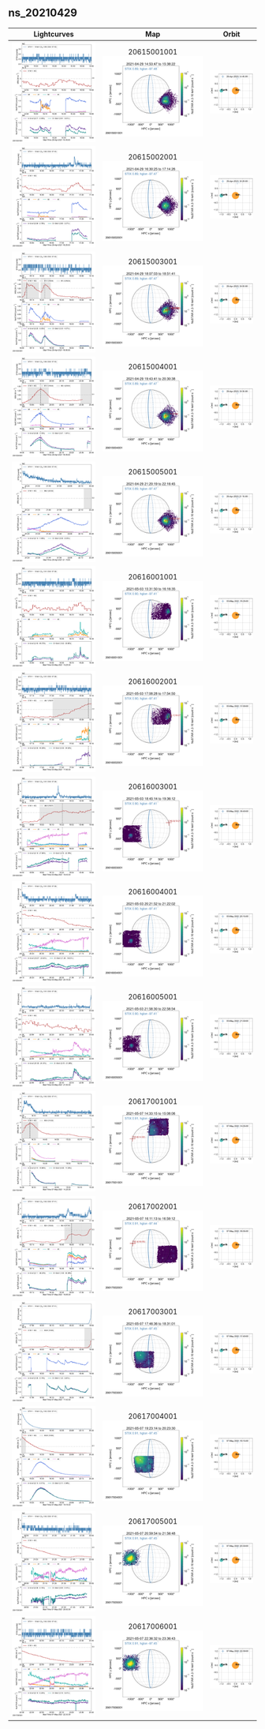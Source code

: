 ## ns_20210429
 
|  Lightcurves |  Map | Orbit |
|:---:|:---:|:---:|
|[![](ltc_20210429_1445_20615001001_ngs.png)](ltc_20210429_1445_20615001001_ngs.png)|20615001001<br/>[![](map_20210429_1445_20615001001_ngs.png)](map_20210429_1445_20615001001_ngs.png)|[![](orbeph_20210429_1445_20615001001_ngs.png)](orbeph_20210429_1445_20615001001_ngs.png)|
|[![](ltc_20210429_1625_20615002001_ngs.png)](ltc_20210429_1625_20615002001_ngs.png)|20615002001<br/>[![](map_20210429_1625_20615002001_ngs.png)](map_20210429_1625_20615002001_ngs.png)|[![](orbeph_20210429_1625_20615002001_ngs.png)](orbeph_20210429_1625_20615002001_ngs.png)|
|[![](ltc_20210429_1800_20615003001_ngs.png)](ltc_20210429_1800_20615003001_ngs.png)|20615003001<br/>[![](map_20210429_1800_20615003001_ngs.png)](map_20210429_1800_20615003001_ngs.png)|[![](orbeph_20210429_1800_20615003001_ngs.png)](orbeph_20210429_1800_20615003001_ngs.png)|
|[![](ltc_20210429_1935_20615004001_ngs.png)](ltc_20210429_1935_20615004001_ngs.png)|20615004001<br/>[![](map_20210429_1935_20615004001_ngs.png)](map_20210429_1935_20615004001_ngs.png)|[![](orbeph_20210429_1935_20615004001_ngs.png)](orbeph_20210429_1935_20615004001_ngs.png)|
|[![](ltc_20210429_2115_20615005001_ngs.png)](ltc_20210429_2115_20615005001_ngs.png)|20615005001<br/>[![](map_20210429_2115_20615005001_ngs.png)](map_20210429_2115_20615005001_ngs.png)|[![](orbeph_20210429_2115_20615005001_ngs.png)](orbeph_20210429_2115_20615005001_ngs.png)|
|[![](ltc_20210503_1525_20616001001_ngs.png)](ltc_20210503_1525_20616001001_ngs.png)|20616001001<br/>[![](map_20210503_1525_20616001001_ngs.png)](map_20210503_1525_20616001001_ngs.png)|[![](orbeph_20210503_1525_20616001001_ngs.png)](orbeph_20210503_1525_20616001001_ngs.png)|
|[![](ltc_20210503_1700_20616002001_ngs.png)](ltc_20210503_1700_20616002001_ngs.png)|20616002001<br/>[![](map_20210503_1700_20616002001_ngs.png)](map_20210503_1700_20616002001_ngs.png)|[![](orbeph_20210503_1700_20616002001_ngs.png)](orbeph_20210503_1700_20616002001_ngs.png)|
|[![](ltc_20210503_1840_20616003001_ngs.png)](ltc_20210503_1840_20616003001_ngs.png)|20616003001<br/>[![](map_20210503_1840_20616003001_ngs.png)](map_20210503_1840_20616003001_ngs.png)|[![](orbeph_20210503_1840_20616003001_ngs.png)](orbeph_20210503_1840_20616003001_ngs.png)|
|[![](ltc_20210503_2015_20616004001_ngs.png)](ltc_20210503_2015_20616004001_ngs.png)|20616004001<br/>[![](map_20210503_2015_20616004001_ngs.png)](map_20210503_2015_20616004001_ngs.png)|[![](orbeph_20210503_2015_20616004001_ngs.png)](orbeph_20210503_2015_20616004001_ngs.png)|
|[![](ltc_20210503_2150_20616005001_ngs.png)](ltc_20210503_2150_20616005001_ngs.png)|20616005001<br/>[![](map_20210503_2150_20616005001_ngs.png)](map_20210503_2150_20616005001_ngs.png)|[![](orbeph_20210503_2150_20616005001_ngs.png)](orbeph_20210503_2150_20616005001_ngs.png)|
|[![](ltc_20210507_1425_20617001001_ngs.png)](ltc_20210507_1425_20617001001_ngs.png)|20617001001<br/>[![](map_20210507_1425_20617001001_ngs.png)](map_20210507_1425_20617001001_ngs.png)|[![](orbeph_20210507_1425_20617001001_ngs.png)](orbeph_20210507_1425_20617001001_ngs.png)|
|[![](ltc_20210507_1605_20617002001_ngs.png)](ltc_20210507_1605_20617002001_ngs.png)|20617002001<br/>[![](map_20210507_1605_20617002001_ngs.png)](map_20210507_1605_20617002001_ngs.png)|[![](orbeph_20210507_1605_20617002001_ngs.png)](orbeph_20210507_1605_20617002001_ngs.png)|
|[![](ltc_20210507_1740_20617003001_ngs.png)](ltc_20210507_1740_20617003001_ngs.png)|20617003001<br/>[![](map_20210507_1740_20617003001_ngs.png)](map_20210507_1740_20617003001_ngs.png)|[![](orbeph_20210507_1740_20617003001_ngs.png)](orbeph_20210507_1740_20617003001_ngs.png)|
|[![](ltc_20210507_1915_20617004001_ngs.png)](ltc_20210507_1915_20617004001_ngs.png)|20617004001<br/>[![](map_20210507_1915_20617004001_ngs.png)](map_20210507_1915_20617004001_ngs.png)|[![](orbeph_20210507_1915_20617004001_ngs.png)](orbeph_20210507_1915_20617004001_ngs.png)|
|[![](ltc_20210507_2050_20617005001_ngs.png)](ltc_20210507_2050_20617005001_ngs.png)|20617005001<br/>[![](map_20210507_2050_20617005001_ngs.png)](map_20210507_2050_20617005001_ngs.png)|[![](orbeph_20210507_2050_20617005001_ngs.png)](orbeph_20210507_2050_20617005001_ngs.png)|
|[![](ltc_20210507_2230_20617006001_ngs.png)](ltc_20210507_2230_20617006001_ngs.png)|20617006001<br/>[![](map_20210507_2230_20617006001_ngs.png)](map_20210507_2230_20617006001_ngs.png)|[![](orbeph_20210507_2230_20617006001_ngs.png)](orbeph_20210507_2230_20617006001_ngs.png)|
